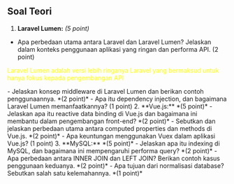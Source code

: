 ## Soal Teori

1. **Laravel Lumen:** *(5 point)*
- Apa perbedaan utama antara Laravel dan Laravel Lumen? Jelaskan dalam konteks
penggunaan aplikasi yang ringan dan performa API. (2 point)
<p style="color: yellow;">Laravel Lumen adalah versi lebih ringanya Laravel yang bermaksud untuk hanya fokus kepada pengembangan API</p>
- Jelaskan konsep middleware di Laravel Lumen dan berikan contoh
penggunaannya. *(2 point)*
- Apa itu dependency injection, dan bagaimana Laravel Lumen memanfaatkannya?
(1 point)
2. **Vue.js:** *(5 point)*
- Jelaskan apa itu reactive data binding di Vue.js dan bagaimana ini membantu
dalam pengembangan front-end? *(2 point)*
- Sebutkan dan jelaskan perbedaan utama antara computed properties dan
methods di Vue.js. *(2 point)*
- Apa keuntungan menggunakan Vuex dalam aplikasi Vue.js? (1 point)
3. **MySQL:** *(5 point)*
- Jelaskan apa itu indexing di MySQL, dan bagaimana ini mempengaruhi performa
query? *(2 point)*
- Apa perbedaan antara INNER JOIN dan LEFT JOIN? Berikan contoh kasus
penggunaan keduanya. *(2 point)*
- Apa tujuan dari normalisasi database? Sebutkan salah satu kelemahannya. *(1
point)*
